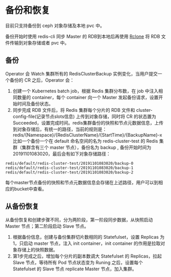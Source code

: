 # 备份和恢复

目前只支持备份到 ceph 对象存储及本地 pvc 中。

备份开始时使用 redis-cli 同步 Master 的 RDB到本地后再使用 [Rclone](https://rclone.org/) 将 RDB 文件传输到对象存储或者 pvc 中。

## 备份

Operator 会 Watch 集群所有的 RedisClusterBackup 实例变化，当用户提交一个备份的 CR 之后，Operator 会：

1. 创建一个 Kubernetes batch job，根据 Redis 集群分布数，在 job 中注入相同数量的 container，每个 container 向一个 Master 发起备份请求，设置开始时间及备份状态。
2. 同步完成 RDB 文件后，将 Redis 集群每个分片的 RDB 文件和 cluster-config-file(记录节点slots信息) 上传到对象存储，同时将 CR 的状态置为 Succeeded，设置完成时间。redis集群备份的快照和节点元数据信息，上传到对象存储后，有统一的路径，当前的规则是：redis/{Namespace}/{RedisClusterName}/{StartTime}/{BackupName}-x
比如一个备份一个在 default 命名空间的名为 redis-cluster-test 的 Redis 集群（集群含有三个 master 节点），备份名为 backup , 备份开始时间为 20191101083020，最后会有如下对象存储路径：

```
redis/default/redis-cluster-test/20191101083020/backup-0
redis/default/redis-cluster-test/20191101083020/backup-1
redis/default/redis-cluster-test/20191101083020/backup-2
```

每个master节点备份的快照和节点元数据信息会存储在上述路径，用户可以到相应的bucket中查看。

## 从备份恢复

从备份恢复和创建步骤不同，分为两阶段，第一阶段同步数据，从快照启动 Master 节点；第二阶段启动 Slave 节点。

1. 根据备份信息，创建与备份集群切片数相同的 Statefulset，设置 Replicas 为 1，只启动 master 节点，注入 init container，init container 的作用是拉取对象存储上的快照数据。
2. 第1步完成之后，增加每个分片的副本数调大 Statefulset 的 Replicas，拉起 Slave 节点，等待所有 Pod 节点状态变为 Runing 之后，设置每个 Statefulset 的 Slave 节点 replicate Master 节点，加入集群。